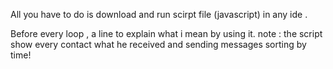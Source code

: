 All you have to do is download and run scirpt file (javascript) in any ide .

Before every loop , a line to explain what i mean by using it.
note : the script show every contact what he received and sending messages sorting by time!
